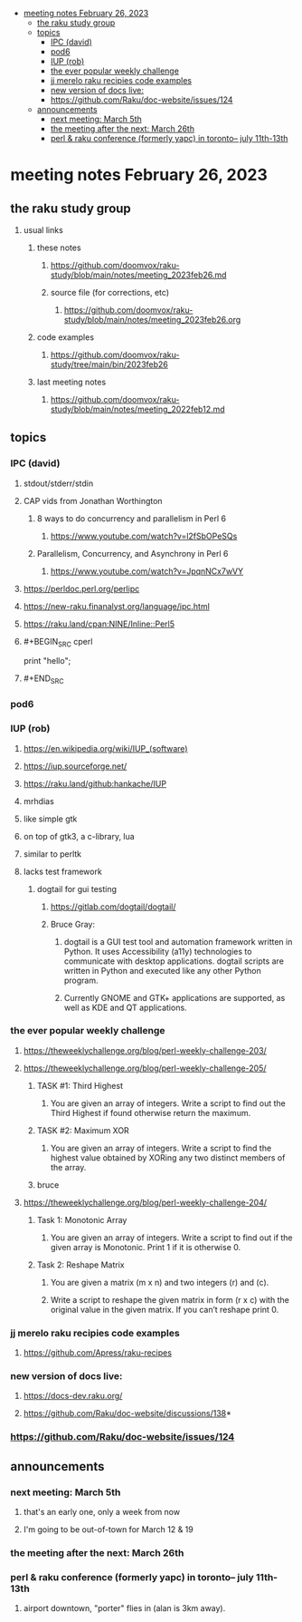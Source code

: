 - [meeting notes February 26, 2023](#org306f851)
  - [the raku study group](#orga7a5ff7)
  - [topics](#org5b3eb57)
    - [IPC (david)](#orga7034ed)
    - [pod6](#org2fb9ab4)
    - [IUP (rob)](#org43fb47f)
    - [the ever popular weekly challenge](#org8919ae5)
    - [jj merelo raku recipies code examples](#orga5c968d)
    - [new version of docs live:](#orgcccce1c)
    - [<https://github.com/Raku/doc-website/issues/124>](#org5017012)
  - [announcements](#org80f1f24)
    - [next meeting: March 5th](#org8a68266)
    - [the meeting after the next: March 26th](#org70f2a68)
    - [perl & raku conference (formerly yapc) in toronto&#x2013; july 11th-13th](#org6c82f89)


<a id="org306f851"></a>

# meeting notes February 26, 2023


<a id="orga7a5ff7"></a>

## the raku study group

1.  usual links

    1.  these notes
    
        1.  <https://github.com/doomvox/raku-study/blob/main/notes/meeting_2023feb26.md>
        
        2.  source file (for corrections, etc)
        
            1.  <https://github.com/doomvox/raku-study/blob/main/notes/meeting_2023feb26.org>
    
    2.  code examples
    
        1.  <https://github.com/doomvox/raku-study/tree/main/bin/2023feb26>
    
    3.  last meeting notes
    
        1.  <https://github.com/doomvox/raku-study/blob/main/notes/meeting_2022feb12.md>


<a id="org5b3eb57"></a>

## topics


<a id="orga7034ed"></a>

### IPC (david)

1.  stdout/stderr/stdin

2.  CAP vids from Jonathan Worthington

    1.  8 ways to do concurrency and parallelism in Perl 6
    
        1.  <https://www.youtube.com/watch?v=l2fSbOPeSQs>
    
    2.  Parallelism, Concurrency, and Asynchrony in Perl 6
    
        1.  <https://www.youtube.com/watch?v=JpqnNCx7wVY>

3.  <https://perldoc.perl.org/perlipc>

4.  <https://new-raku.finanalyst.org/language/ipc.html>

5.  <https://raku.land/cpan:NINE/Inline::Perl5>

6.  #+BEGIN<sub>SRC</sub> cperl

    print "hello";

7.  #+END<sub>SRC</sub>


<a id="org2fb9ab4"></a>

### pod6


<a id="org43fb47f"></a>

### IUP (rob)

1.  <https://en.wikipedia.org/wiki/IUP_(software)>

2.  <https://iup.sourceforge.net/>

3.  <https://raku.land/github:hankache/IUP>

1.  mrhdias

2.  like simple gtk

3.  on top of gtk3, a c-library, lua

4.  similar to perltk

5.  lacks test framework

    1.  dogtail for gui testing
    
        1.  <https://gitlab.com/dogtail/dogtail/>
        
        2.  Bruce Gray:
        
            1.  dogtail is a GUI test tool and automation framework written in Python. It uses Accessibility (a11y) technologies to communicate with desktop applications. dogtail scripts are written in Python and executed like any other Python program.
            
            2.  Currently GNOME and GTK+ applications are supported, as well as KDE and QT applications.


<a id="org8919ae5"></a>

### the ever popular weekly challenge

1.  <https://theweeklychallenge.org/blog/perl-weekly-challenge-203/>

2.  <https://theweeklychallenge.org/blog/perl-weekly-challenge-205/>

    1.  TASK #1: Third Highest
    
        1.  You are given an array of integers. Write a script to find out the Third Highest if found otherwise return the maximum.
    
    2.  TASK #2: Maximum XOR
    
        1.  You are given an array of integers. Write a script to find the highest value obtained by XORing any two distinct members of the array.
    
    3.  bruce

3.  <https://theweeklychallenge.org/blog/perl-weekly-challenge-204/>

    1.  Task 1: Monotonic Array
    
        1.  You are given an array of integers. Write a script to find out if the given array is Monotonic. Print 1 if it is otherwise 0.
    
    2.  Task 2: Reshape Matrix
    
        1.  You are given a matrix (m x n) and two integers (r) and (c).
        
        2.  Write a script to reshape the given matrix in form (r x c) with the original value in the given matrix. If you can’t reshape print 0.


<a id="orga5c968d"></a>

### jj merelo raku recipies code examples

1.  <https://github.com/Apress/raku-recipes>


<a id="orgcccce1c"></a>

### new version of docs live:

1.  <https://docs-dev.raku.org/>

2.  <https://github.com/Raku/doc-website/discussions/138>\*


<a id="org5017012"></a>

### <https://github.com/Raku/doc-website/issues/124>


<a id="org80f1f24"></a>

## announcements


<a id="org8a68266"></a>

### next meeting: March 5th

1.  that's an early one, only a week from now

2.  I'm going to be out-of-town for March 12 & 19


<a id="org70f2a68"></a>

### the meeting after the next: March 26th


<a id="org6c82f89"></a>

### perl & raku conference (formerly yapc) in toronto&#x2013; july 11th-13th

1.  airport downtown, "porter" flies in (alan is 3km away).
